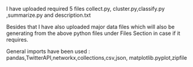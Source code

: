 
I have uploaded required 5 files collect.py, cluster.py,classify.py ,summarize.py and
description.txt

Besides that I have also uploaded major data files which will also be generating
from the above python files under Files Section in case if it requires.

General imports have been used : pandas,TwitterAPI,networkx,collections,csv,json,
matplotlib.pyplot,zipfile

